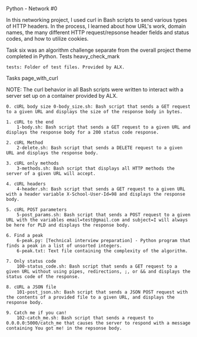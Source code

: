 Python - Network #0

In this networking project, I used curl in Bash scripts to send various types of HTTP headers. In the process, I learned about how URL's work, domain names, the many different HTTP request/repsonse header fields and status codes, and how to utilize cookies.

Task six was an algorithm challenge separate from the overall project theme completed in Python.
Tests heavy_check_mark

    tests: Folder of test files. Provided by ALX.

Tasks page_with_curl

NOTE: The curl behavior in all Bash scripts were written to interact with a server set up on a container provided by ALX.

    0. cURL body size 0-body_size.sh: Bash script that sends a GET request to a given URL and displays the size of the response body in bytes.

    1. cURL to the end
        1-body.sh: Bash script that sends a GET request to a given URL and displays the response body for a 200 status code response.

    2. cURL Method
        2-delete.sh: Bash script that sends a DELETE request to a given URL and displays the response body.

    3. cURL only methods
        3-methods.sh: Bash script that displays all HTTP methods the server of a given URL will accept.

    4. cURL headers
        4-header.sh: Bash script that sends a GET request to a given URL with a header variable X-School-User-Id=98 and displays the response body.

    5. cURL POST parameters
        5-post_params.sh: Bash script that sends a POST request to a given URL with the variables email=test@gmail.com and subject=I will always be here for PLD and displays the response body.

    6. Find a peak
        6-peak.py: [Technical interview preparation] - Python program that finds a peak in a list of unsorted integers.
        6-peak.txt: Text file containing the complexity of the algorithm.

    7. Only status code
        100-status_code.sh: Bash script that sends a GET request to a given URL without using pipes, redirections, ;, or && and displays the status code of the response.

    8. cURL a JSON file
        101-post_json.sh: Bash script that sends a JSON POST request with the contents of a provided file to a given URL, and displays the response body.

    9. Catch me if you can!
        102-catch_me.sh: Bash script that sends a request to 0.0.0.0:5000/catch_me that causes the server to respond with a message containing You got me! in the repsonse body.

